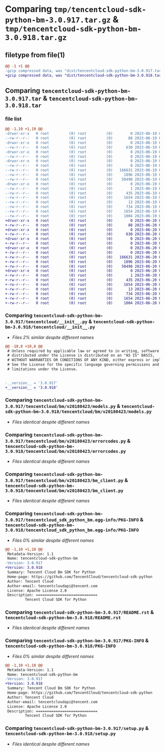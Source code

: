 # Comparing `tmp/tencentcloud-sdk-python-bm-3.0.917.tar.gz` & `tmp/tencentcloud-sdk-python-bm-3.0.918.tar.gz`

## filetype from file(1)

```diff
@@ -1 +1 @@
-gzip compressed data, was "dist/tencentcloud-sdk-python-bm-3.0.917.tar", last modified: Mon Jun 19 00:18:36 2023, max compression
+gzip compressed data, was "dist/tencentcloud-sdk-python-bm-3.0.918.tar", last modified: Tue Jun 20 02:33:46 2023, max compression
```

## Comparing `tencentcloud-sdk-python-bm-3.0.917.tar` & `tencentcloud-sdk-python-bm-3.0.918.tar`

### file list

```diff
@@ -1,19 +1,19 @@
-drwxr-xr-x   0 root         (0) root         (0)        0 2023-06-19 00:18:36.000000 tencentcloud-sdk-python-bm-3.0.917/
--rw-r--r--   0 root         (0) root         (0)       88 2023-06-19 00:18:36.000000 tencentcloud-sdk-python-bm-3.0.917/setup.cfg
-drwxr-xr-x   0 root         (0) root         (0)        0 2023-06-19 00:18:36.000000 tencentcloud-sdk-python-bm-3.0.917/tencentcloud/
--rw-r--r--   0 root         (0) root         (0)      630 2023-06-19 00:18:36.000000 tencentcloud-sdk-python-bm-3.0.917/tencentcloud/__init__.py
-drwxr-xr-x   0 root         (0) root         (0)        0 2023-06-19 00:18:36.000000 tencentcloud-sdk-python-bm-3.0.917/tencentcloud/bm/
--rw-r--r--   0 root         (0) root         (0)        0 2023-06-19 00:18:36.000000 tencentcloud-sdk-python-bm-3.0.917/tencentcloud/bm/__init__.py
-drwxr-xr-x   0 root         (0) root         (0)        0 2023-06-19 00:18:36.000000 tencentcloud-sdk-python-bm-3.0.917/tencentcloud/bm/v20180423/
--rw-r--r--   0 root         (0) root         (0)        0 2023-06-19 00:18:36.000000 tencentcloud-sdk-python-bm-3.0.917/tencentcloud/bm/v20180423/__init__.py
--rw-r--r--   0 root         (0) root         (0)   166631 2023-06-19 00:18:36.000000 tencentcloud-sdk-python-bm-3.0.917/tencentcloud/bm/v20180423/models.py
--rw-r--r--   0 root         (0) root         (0)     1896 2023-06-19 00:18:36.000000 tencentcloud-sdk-python-bm-3.0.917/tencentcloud/bm/v20180423/errorcodes.py
--rw-r--r--   0 root         (0) root         (0)    50498 2023-06-19 00:18:36.000000 tencentcloud-sdk-python-bm-3.0.917/tencentcloud/bm/v20180423/bm_client.py
-drwxr-xr-x   0 root         (0) root         (0)        0 2023-06-19 00:18:36.000000 tencentcloud-sdk-python-bm-3.0.917/tencentcloud_sdk_python_bm.egg-info/
--rw-r--r--   0 root         (0) root         (0)        1 2023-06-19 00:18:36.000000 tencentcloud-sdk-python-bm-3.0.917/tencentcloud_sdk_python_bm.egg-info/dependency_links.txt
--rw-r--r--   0 root         (0) root         (0)      435 2023-06-19 00:18:36.000000 tencentcloud-sdk-python-bm-3.0.917/tencentcloud_sdk_python_bm.egg-info/SOURCES.txt
--rw-r--r--   0 root         (0) root         (0)     1654 2023-06-19 00:18:36.000000 tencentcloud-sdk-python-bm-3.0.917/tencentcloud_sdk_python_bm.egg-info/PKG-INFO
--rw-r--r--   0 root         (0) root         (0)       13 2023-06-19 00:18:36.000000 tencentcloud-sdk-python-bm-3.0.917/tencentcloud_sdk_python_bm.egg-info/top_level.txt
--rw-r--r--   0 root         (0) root         (0)      734 2023-06-19 00:18:36.000000 tencentcloud-sdk-python-bm-3.0.917/README.rst
--rw-r--r--   0 root         (0) root         (0)     1654 2023-06-19 00:18:36.000000 tencentcloud-sdk-python-bm-3.0.917/PKG-INFO
--rw-r--r--   0 root         (0) root         (0)     1004 2023-06-19 00:18:36.000000 tencentcloud-sdk-python-bm-3.0.917/setup.py
+drwxr-xr-x   0 root         (0) root         (0)        0 2023-06-20 02:33:46.000000 tencentcloud-sdk-python-bm-3.0.918/
+-rw-r--r--   0 root         (0) root         (0)       88 2023-06-20 02:33:46.000000 tencentcloud-sdk-python-bm-3.0.918/setup.cfg
+drwxr-xr-x   0 root         (0) root         (0)        0 2023-06-20 02:33:46.000000 tencentcloud-sdk-python-bm-3.0.918/tencentcloud/
+-rw-r--r--   0 root         (0) root         (0)      630 2023-06-20 02:33:46.000000 tencentcloud-sdk-python-bm-3.0.918/tencentcloud/__init__.py
+drwxr-xr-x   0 root         (0) root         (0)        0 2023-06-20 02:33:46.000000 tencentcloud-sdk-python-bm-3.0.918/tencentcloud/bm/
+-rw-r--r--   0 root         (0) root         (0)        0 2023-06-20 02:33:46.000000 tencentcloud-sdk-python-bm-3.0.918/tencentcloud/bm/__init__.py
+drwxr-xr-x   0 root         (0) root         (0)        0 2023-06-20 02:33:46.000000 tencentcloud-sdk-python-bm-3.0.918/tencentcloud/bm/v20180423/
+-rw-r--r--   0 root         (0) root         (0)        0 2023-06-20 02:33:46.000000 tencentcloud-sdk-python-bm-3.0.918/tencentcloud/bm/v20180423/__init__.py
+-rw-r--r--   0 root         (0) root         (0)   166631 2023-06-20 02:33:46.000000 tencentcloud-sdk-python-bm-3.0.918/tencentcloud/bm/v20180423/models.py
+-rw-r--r--   0 root         (0) root         (0)     1896 2023-06-20 02:33:46.000000 tencentcloud-sdk-python-bm-3.0.918/tencentcloud/bm/v20180423/errorcodes.py
+-rw-r--r--   0 root         (0) root         (0)    50498 2023-06-20 02:33:46.000000 tencentcloud-sdk-python-bm-3.0.918/tencentcloud/bm/v20180423/bm_client.py
+drwxr-xr-x   0 root         (0) root         (0)        0 2023-06-20 02:33:46.000000 tencentcloud-sdk-python-bm-3.0.918/tencentcloud_sdk_python_bm.egg-info/
+-rw-r--r--   0 root         (0) root         (0)        1 2023-06-20 02:33:46.000000 tencentcloud-sdk-python-bm-3.0.918/tencentcloud_sdk_python_bm.egg-info/dependency_links.txt
+-rw-r--r--   0 root         (0) root         (0)      435 2023-06-20 02:33:46.000000 tencentcloud-sdk-python-bm-3.0.918/tencentcloud_sdk_python_bm.egg-info/SOURCES.txt
+-rw-r--r--   0 root         (0) root         (0)     1654 2023-06-20 02:33:46.000000 tencentcloud-sdk-python-bm-3.0.918/tencentcloud_sdk_python_bm.egg-info/PKG-INFO
+-rw-r--r--   0 root         (0) root         (0)       13 2023-06-20 02:33:46.000000 tencentcloud-sdk-python-bm-3.0.918/tencentcloud_sdk_python_bm.egg-info/top_level.txt
+-rw-r--r--   0 root         (0) root         (0)      734 2023-06-20 02:33:46.000000 tencentcloud-sdk-python-bm-3.0.918/README.rst
+-rw-r--r--   0 root         (0) root         (0)     1654 2023-06-20 02:33:46.000000 tencentcloud-sdk-python-bm-3.0.918/PKG-INFO
+-rw-r--r--   0 root         (0) root         (0)     1004 2023-06-20 02:33:46.000000 tencentcloud-sdk-python-bm-3.0.918/setup.py
```

### Comparing `tencentcloud-sdk-python-bm-3.0.917/tencentcloud/__init__.py` & `tencentcloud-sdk-python-bm-3.0.918/tencentcloud/__init__.py`

 * *Files 2% similar despite different names*

```diff
@@ -10,8 +10,8 @@
 # Unless required by applicable law or agreed to in writing, software
 # distributed under the License is distributed on an "AS IS" BASIS,
 # WITHOUT WARRANTIES OR CONDITIONS OF ANY KIND, either express or implied.
 # See the License for the specific language governing permissions and
 # limitations under the License.
 
 
-__version__ = '3.0.917'
+__version__ = '3.0.918'
```

### Comparing `tencentcloud-sdk-python-bm-3.0.917/tencentcloud/bm/v20180423/models.py` & `tencentcloud-sdk-python-bm-3.0.918/tencentcloud/bm/v20180423/models.py`

 * *Files identical despite different names*

### Comparing `tencentcloud-sdk-python-bm-3.0.917/tencentcloud/bm/v20180423/errorcodes.py` & `tencentcloud-sdk-python-bm-3.0.918/tencentcloud/bm/v20180423/errorcodes.py`

 * *Files identical despite different names*

### Comparing `tencentcloud-sdk-python-bm-3.0.917/tencentcloud/bm/v20180423/bm_client.py` & `tencentcloud-sdk-python-bm-3.0.918/tencentcloud/bm/v20180423/bm_client.py`

 * *Files identical despite different names*

### Comparing `tencentcloud-sdk-python-bm-3.0.917/tencentcloud_sdk_python_bm.egg-info/PKG-INFO` & `tencentcloud-sdk-python-bm-3.0.918/tencentcloud_sdk_python_bm.egg-info/PKG-INFO`

 * *Files 0% similar despite different names*

```diff
@@ -1,10 +1,10 @@
 Metadata-Version: 1.1
 Name: tencentcloud-sdk-python-bm
-Version: 3.0.917
+Version: 3.0.918
 Summary: Tencent Cloud Bm SDK for Python
 Home-page: https://github.com/TencentCloud/tencentcloud-sdk-python
 Author: Tencent Cloud
 Author-email: tencentcloudapi@tencent.com
 License: Apache License 2.0
 Description: ============================
         Tencent Cloud SDK for Python
```

### Comparing `tencentcloud-sdk-python-bm-3.0.917/README.rst` & `tencentcloud-sdk-python-bm-3.0.918/README.rst`

 * *Files identical despite different names*

### Comparing `tencentcloud-sdk-python-bm-3.0.917/PKG-INFO` & `tencentcloud-sdk-python-bm-3.0.918/PKG-INFO`

 * *Files 0% similar despite different names*

```diff
@@ -1,10 +1,10 @@
 Metadata-Version: 1.1
 Name: tencentcloud-sdk-python-bm
-Version: 3.0.917
+Version: 3.0.918
 Summary: Tencent Cloud Bm SDK for Python
 Home-page: https://github.com/TencentCloud/tencentcloud-sdk-python
 Author: Tencent Cloud
 Author-email: tencentcloudapi@tencent.com
 License: Apache License 2.0
 Description: ============================
         Tencent Cloud SDK for Python
```

### Comparing `tencentcloud-sdk-python-bm-3.0.917/setup.py` & `tencentcloud-sdk-python-bm-3.0.918/setup.py`

 * *Files identical despite different names*


